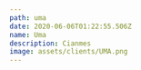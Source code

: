 ```yaml
---
path: uma
date: 2020-06-06T01:22:55.506Z
name: Uma
description: Cianmes
image: assets/clients/UMA.png
---
```

